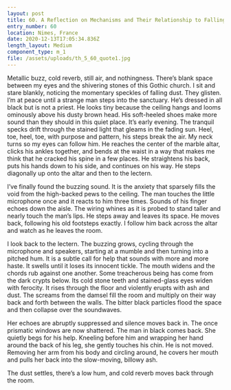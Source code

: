 ```yaml
---
layout: post
title: 60. A Reflection on Mechanisms and Their Relationship to Falling Dust
entry_number: 60
location: Nimes, France
date: 2020-12-13T17:05:34.836Z
length_layout: Medium
component_type: m_1
file: /assets/uploads/th_5_60_quote1.jpg
---
```

Metallic buzz, cold reverb, still air, and nothingness. There’s blank space between my eyes and the shivering stones of this Gothic church. I sit and stare blankly, noticing the momentary speckles of falling dust. They glisten. I’m at peace until a strange man steps into the sanctuary. He’s dressed in all black but is not a priest. He looks tiny because the ceiling hangs and looms ominously above his dusty brown head. His soft-heeled shoes make more sound than they should in this quiet place. It’s early evening. The tranquil specks drift through the stained light that gleams in the fading sun. Heel, toe, heel, toe, with purpose and pattern, his steps break the air. My neck turns so my eyes can follow him. He reaches the center of the marble altar, clicks his ankles together, and bends at the waist in a way that makes me think that he cracked his spine in a few places. He straightens his back, puts his hands down to his side, and continues on his way. He steps diagonally up onto the altar and then to the lectern. 


I’ve finally found the buzzing sound. It is the anxiety that sparsely fills the void from the high-backed pews to the ceiling. The man touches the little microphone once and it reacts to him three times. Sounds of his finger echoes down the aisle. The wiring whines as it is probed to stand taller and nearly touch the man’s lips. He steps away and leaves its space. He moves back, following his old footsteps exactly. I follow him back across the altar and watch as he leaves the room. 


I look back to the lectern. The buzzing grows, cycling through the microphone and speakers, starting at a mumble and then turning into a pitched hum. It is a subtle call for help that sounds with more and more haste. It swells until it loses its innocent tickle. The mouth widens and the chords rub against one another. Some treacherous being has come from the dark crypts below. Its cold stone teeth and stained-glass eyes widen with ferocity. It rises through the floor and violently erupts with ash and dust. The screams from the damsel fill the room and multiply on their way back and forth between the walls. The bitter black particles flood the space and then collapse over the soundwaves.
 
Her echoes are abruptly suppressed and silence moves back in. The once prismatic windows are now shattered. The man in black comes back. She quietly begs for his help. Kneeling before him and wrapping her hand around the back of his leg, she gently touches his chin. He is not moved. Removing her arm from his body and circling around, he covers her mouth and pulls her back into the slow-moving, billowy ash. 


The dust settles, there’s a low hum, and cold reverb moves back through the room.
